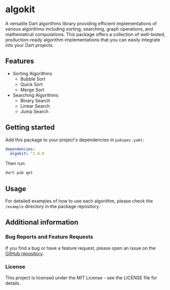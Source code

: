 # algokit

A versatile Dart algorithms library providing efficient implementations of various algorithms including sorting, searching, graph operations, and mathematical computations. This package offers a collection of well-tested, production-ready algorithm implementations that you can easily integrate into your Dart projects.

## Features

- Sorting Algorithms
  - Bubble Sort
  - Quick Sort
  - Merge Sort
- Searching Algorithms
  - Binary Search
  - Linear Search
  - Jump Search

## Getting started

Add this package to your project's dependencies in `pubspec.yaml`:

```yaml
dependencies:
  algokit: ^1.0.0
```

Then run:

```bash
dart pub get
```

## Usage

For detailed examples of how to use each algorithm, please check the `/example` directory in the package repository.

## Additional information

### Bug Reports and Feature Requests

If you find a bug or have a feature request, please open an issue on the [GitHub repository](https://github.com/vijaykarthiktk/algokit/issues).

### License

This project is licensed under the MIT License - see the LICENSE file for details.
